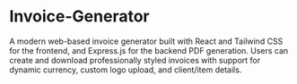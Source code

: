 # Invoice-Generator
A modern web-based invoice generator built with React and Tailwind CSS for the frontend, and Express.js for the backend PDF generation. Users can create and download professionally styled invoices with support for dynamic currency, custom logo upload, and client/item details.
